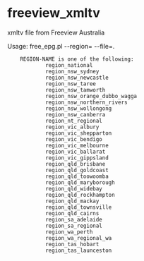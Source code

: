 # freeview_xmltv
xmltv file from Freeview Australia

Usage:
        free_epg.pl --region=<REGION-NAME> --file=<output xmltv filename>.

        REGION-NAME is one of the following:
                region_national
                region_nsw_sydney
                region_nsw_newcastle
                region_nsw_taree
                region_nsw_tamworth
                region_nsw_orange_dubbo_wagga
                region_nsw_northern_rivers
                region_nsw_wollongong
                region_nsw_canberra
                region_nt_regional
                region_vic_albury
                region_vic_shepparton
                region_vic_bendigo
                region_vic_melbourne
                region_vic_ballarat
                region_vic_gippsland
                region_qld_brisbane
                region_qld_goldcoast
                region_qld_toowoomba
                region_qld_maryborough
                region_qld_widebay
                region_qld_rockhampton
                region_qld_mackay
                region_qld_townsville
                region_qld_cairns
                region_sa_adelaide
                region_sa_regional
                region_wa_perth
                region_wa_regional_wa
                region_tas_hobart
                region_tas_launceston

